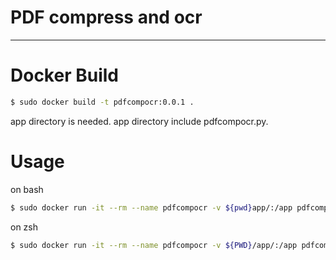 # PDF compress and ocr
----

# Docker Build
```bash
$ sudo docker build -t pdfcompocr:0.0.1 .
```
app directory is needed.
app directory include pdfcompocr.py.

# Usage
on bash
```bash
$ sudo docker run -it --rm --name pdfcompocr -v ${pwd}app/:/app pdfcompocr:0.0.1 ./pdfcompocr.py --compress --ocr pdfname
```

on zsh
```zsh
$ sudo docker run -it --rm --name pdfcompocr -v ${PWD}/app/:/app pdfcompocr:0.0.1 ./pdfcompocr.py --compress --ocr pdfname
```